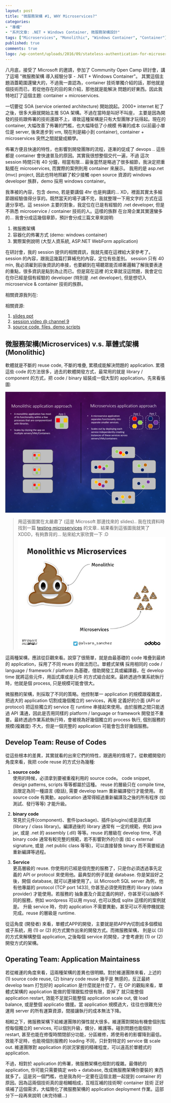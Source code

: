 ```yaml
---
layout: post
title: "微服務架構 #1, WHY Microservices?"
categories:
- "專欄"
- "系列文章: .NET + Windows Container, 微服務架構設計"
tags: ["Microservices", "Monolithic", "Windows Container", "Container"]
published: true
comments: true
logo: /wp-content/uploads/2016/09/stateless-authentication-for-microservices-12-6381.jpg
---
```


八月底，接受了 Microsoft 的邀請，參加了 Community Open Camp 研討會，講了這場 "微服務架構 導入經驗分享 - .NET + Windows Container"。
其實這個主題涵蓋範圍還蠻大的，不過我一直認為，container 技術單獨介紹的話，那他就是個技術而已，若從他存在的目的來介紹，那他就是能解決
問題的好東西。因此我特地訂了這個主題: container + microservices.

<!--more-->

一切要從 SOA (service oriented architecture) 開始說起。2000+ internet 紅了之後，很多大廠就開始主推 SOA 架構。不過在當時是叫好不叫座，
主要是因為開發的技術跟佈署的技術還跟不上，導致這種架構是只有大型團隊才玩得起。現在的 container, 大幅改善了佈署的門檻，也大幅降低了小規模
佈署的成本 (以前最小單位是 server, 後來進步到 vm, 現在則是縮小到 container), container + microservices 突然之間就變成顯學。

佈署方便且快速的特性，也影響到開發團隊的流程，逐漸的促成了 devops .. 這些都是 container 會快速普及的原因。其實我很想整個交代一遍，不過
這次 session 時間只有 40 分鐘，相當有限... 最後當然是略過了很多細節，我決定把重點擺在 microservices, 而實際的案例則用 container 來展示。
我用的是 asp.net (mvc) project, 因此也特地照顧了較少接觸 open source 資源的 windows developer 族群，demo 採用 windows container。

我準被的內容，包含 demo, 若是要講個 4hr 也是夠講的... XD，裡面其實太多細節跟經驗值得分享的。既然當天的場子講不完，我就整理一下用文字的
方式在這邊分享吧。這 session 主要的對象，我定位在已是有經驗的 .net developer, 但是不熟悉 microservice / container 技術的人。這樣的族群
在台灣企業其實還蠻多的... 我會分成這幾個章節，預計會分成三篇文章來說明:

1. 微服務架構
2. 容器化的佈署方式 (demo: windows container)
3. 實際案例說明 (大型人資系統, ASP.NET WebForm application)

在研討會，我的 session 提供的相關資訊，我就先擺在這裡給大家參考了。session 的內容，跟我這幾篇打算補充的內容，定位有些差別。
session 只有 40 min, 我必須雇到前後資訊的串接，也要顧到在場聽眾能否順著邏輯了解我要表達的重點，很多資訊是點到為止而已。但是寫在這裡
的文章就沒這問題，我會定位在你已經是個有經驗的 developer (特別是 .net developer), 但是想切入 microservice & container 技術的族群。

相關資源我列在:

相關資源:

1. [slides ppt](http://www.slideshare.net/chickenwu/community-open-camp)
2. [session video @ channel 9](https://channel9.msdn.com/Events/Community-Open-Camp/Community-Open-Camp-2016/ComOpenCamp018)
3. [source code, files, demo scripts](https://github.com/andrew0928/CommunityOpenCampDemo)



## 微服務架構(Microservices) v.s. 單體式架構(Monolithic)

軟體就是不斷的 reuse code, 不斷的堆疊, 累積成能解決問題的 application. 累積這些 code 的方法很多，過去的軟體開發方式，最常用的就是
library / component 的方式，把 code / binary 組裝成一個大型的 application。先來看張圖:

![單體式架構(monolithic) vs 微服務(microservices)](/wp-content/uploads/2016/09/microservice-slides-06.PNG)

> 用這張圖實在太嚴肅了 (這是 Microsoft 那邊找來的 slides).. 我在找資料時找到一篇 [testing microservices](https://lostechies.com/andrewsiemer/2016/01/11/testing-microservices/) 的文章..
> 結果看到這張圖我就笑了 XDDD，有夠靠背的... 貼來給大家欣賞一下 :D
> ![也是 Microservices vs Monolithic](/wp-content/uploads/2016/09/stateless-authentication-for-microservices-12-6381.jpg)


這兩種架構，應該從巨觀來看。說穿了很簡單，就是由最基礎的 code 堆疊到最終的 application，採用了不同 reues 的做法而已。單體式架構
採用相同的 code / language / framework / platform 為基礎，借助開發工具或編譯器，在 develop time 就將這些元件，用函式庫或是元件
的方式組合起來。最終透過作業系統執行時，他就是個 process, 只是規模可能會很大。

微服務的架構，則採取了不同的策略。他控制單一 application 的規模跟複雜度，把過大的 application 切割成幾個獨立的 services，再用
定義好的介面 (API or protocol) 把這些獨立的 service 在 runtime 串接起來使用。由於服務之間只能透過 API 溝通，因此是否用同樣的
 platform / language or framework 開發並不重要。最終透過作業系統執行時，會被視為好幾個獨立的 process 執行, 個別服務的規模(複雜度)
 不大，但是一個完整的 application 可能會包含好幾個服務。


## Develop Team: Reuse of Codes 

從這些根本的差異，其實就看的出來它們的特性，跟適用的情境了。從軟體開發的角度來看，我把 code reuse 的方式分為幾種:

1. **source code**  
使用的時候，必須拿到要被重複利用的 source code。
code snippet, design patterns, scripts 等等都屬於這種。
reuse 的層級只在 compile time, 且限定為同一種語言 (廢話), 需要 develop team 重新編譯發行才能使用。
若 source code 有異動，application 通常得經過重新編譯及之後的所有程序 (如測試、發行等等) 才能升級。

2. **binary code**  
常見於元件(component)、套件(package)、插件(plugins)或是涵式庫(library / class library)。編譯過後的 library 通常有
一定的規範，例如 java jar, 或是 .net 的 assembly (.dll) 等等。reuse 的層級在 develop time, 不過 binary code
通常有較完整的規範，若不影響對外的介面 (如 c external signature, 或是 .net public class 等等)，可以直接替換 binary
而不需要經過重新編譯等過程。

3. **Service**  
更高層級的 reuse. 你使用的已經是個完整的服務了，只是你必須透過事先定義的 API or protocol 來使用他。最典型的例子就是 database.
你是架設好之後，開個 database, 就可以連線使用了。以 Microsoft SQL server 為例，他有他專屬的 protocol (TCP port 1433), 
你甚至必須使用對應的 library (data provider) 才能使用。若服務的
抽象畫及介面定義的夠好，你甚至可以抽換不同的服務，例如 wordpress 可以用 mysql, 也可以換成 sqlite 這樣的的案例就是。
升級 service 時，你的 application 不需要異動，甚至可以不用停機就能完成。reuse 的層級是 runtime.

從這角度 (開發者) 來看，單體式APP的開發，主要就是把APP內切割成多個模組或子系統，用 (1) or (2) 的方式實作出來的開發方式。而微服務架構，
則是以 (3) 的方式來解構整個 application, 之後每個 service 的開發，才會考慮到 (1) or (2) 開發方式的架構。 


## Operating Team: Application Maintainess

若從維運的角度來看，這兩種架構的差異也很明顯。對於維運團隊來看，上述的 (1) source code reuse, (2) binary code reuse 幾乎是
無感的，反正最終 develop team 打包好的 application 是什麼就是什麼了。在 OP 的觀點來看，單體式架構的 application 能做的管理跟監控很有限，掛掉了
就只能整個 application restart, 效能不足就只能整個 application scale out, 做 load balance, 或是整個 applicatio 備援。當 application
規模過大，往往也很難充分運用 server 的所有運算資源，間接讓執行的成本無法下降。

相較之下，微服務架構下給維運團隊的彈性就大很多。維運團對開始有機會個別監控每個獨立的 services, 可以個別升級，備分，維護等。碰到問題也能個別 restart,
甚至也能在修復時關閉部分功能，分區維修，將使用者的影響降到最低。效能不足時，也能視個別服務的 loading 不同，只針對特定的 service 做 scale out.
維運團隊對 application 的狀況掌握的精確程度，可以遠高於單體式的 application.

不過，相對於 application 的佈署，微服務架構也相對的複雜。最傳統的 application, 你可能只需要搞定 web + database, 改成微服務架構你要裝的
東西就多了。這是另一個門檻，也是我為何一定要在這個主題一起提到 container 的原因。因為這兩個技術真的是相輔相成，互相互補的技術啊! container 技術
正好填補了這個需求，大幅簡化了微服務架構的 application deployment 作業。這部分下一段再來說明 (未完待續...)
